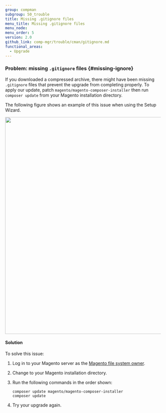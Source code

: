 ```yaml
---
group: compman
subgroup: 50_trouble
title: Missing .gitignore files
menu_title: Missing .gitignore files
menu_node:
menu_order: 5
version: 2.0
github_link: comp-mgr/trouble/cman/gitignore.md
functional_areas:
  - Upgrade
---
```


### Problem: missing `.gitignore` files {#missing-ignore}
If you downloaded a compressed archive, there might have been missing `.gitignore` files that prevent the upgrade from completing properly. To apply our update, patch `magento/magento-composer-installer` then run `composer update` from your Magento installation directory. 

The following figure shows an example of this issue when using the Setup Wizard.

<img src="{{ site.baseurl }}/common/images/upgr_gitignore-err.png" width="700px">

#### Solution
To solve this issue:

1.	Log in to your Magento server as the <a href="{{ page.baseurl }}/install-gde/prereq/apache-user.html">Magento file system owner</a>.
2.	Change to your Magento installation directory.
3.	Run the following commands in the order shown:

		composer update magento/magento-composer-installer
		composer update

4.	Try your upgrade again.
